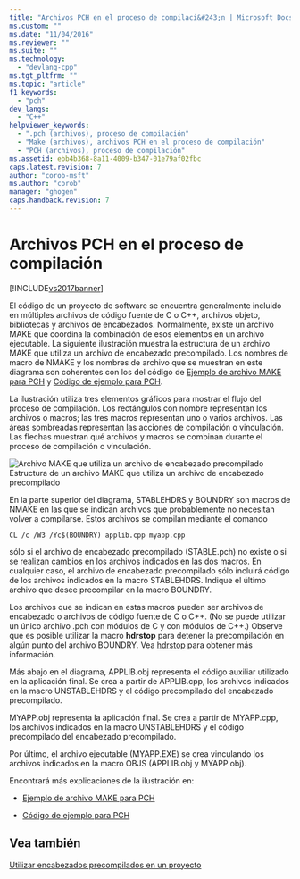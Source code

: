 ```yaml
---
title: "Archivos PCH en el proceso de compilaci&#243;n | Microsoft Docs"
ms.custom: ""
ms.date: "11/04/2016"
ms.reviewer: ""
ms.suite: ""
ms.technology: 
  - "devlang-cpp"
ms.tgt_pltfrm: ""
ms.topic: "article"
f1_keywords: 
  - "pch"
dev_langs: 
  - "C++"
helpviewer_keywords: 
  - ".pch (archivos), proceso de compilación"
  - "Make (archivos), archivos PCH en el proceso de compilación"
  - "PCH (archivos), proceso de compilación"
ms.assetid: ebb4b368-8a11-4009-b347-01e79af02fbc
caps.latest.revision: 7
author: "corob-msft"
ms.author: "corob"
manager: "ghogen"
caps.handback.revision: 7
---
```

# Archivos PCH en el proceso de compilaci&#243;n
[!INCLUDE[vs2017banner](../../assembler/inline/includes/vs2017banner.md)]

El código de un proyecto de software se encuentra generalmente incluido en múltiples archivos de código fuente de C o C\+\+, archivos objeto, bibliotecas y archivos de encabezados.  Normalmente, existe un archivo MAKE que coordina la combinación de esos elementos en un archivo ejecutable.  La siguiente ilustración muestra la estructura de un archivo MAKE que utiliza un archivo de encabezado precompilado.  Los nombres de macro de NMAKE y los nombres de archivo que se muestran en este diagrama son coherentes con los del código de [Ejemplo de archivo MAKE para PCH](../../build/reference/sample-makefile-for-pch.md) y [Código de ejemplo para PCH](../../build/reference/example-code-for-pch.md).  
  
 La ilustración utiliza tres elementos gráficos para mostrar el flujo del proceso de compilación.  Los rectángulos con nombre representan los archivos o macros; las tres macros representan uno o varios archivos.  Las áreas sombreadas representan las acciones de compilación o vinculación.  Las flechas muestran qué archivos y macros se combinan durante el proceso de compilación o vinculación.  
  
 ![Archivo MAKE que utiliza un archivo de encabezado precompilado](../../build/reference/media/vc30ow1.png "vc30OW1")  
Estructura de un archivo MAKE que utiliza un archivo de encabezado precompilado  
  
 En la parte superior del diagrama, STABLEHDRS y BOUNDRY son macros de NMAKE en las que se indican archivos que probablemente no necesitan volver a compilarse.  Estos archivos se compilan mediante el comando  
  
```  
CL /c /W3 /Yc$(BOUNDRY) applib.cpp myapp.cpp  
```  
  
 sólo si el archivo de encabezado precompilado \(STABLE.pch\) no existe o si se realizan cambios en los archivos indicados en las dos macros.  En cualquier caso, el archivo de encabezado precompilado sólo incluirá código de los archivos indicados en la macro STABLEHDRS.  Indique el último archivo que desee precompilar en la macro BOUNDRY.  
  
 Los archivos que se indican en estas macros pueden ser archivos de encabezado o archivos de código fuente de C o C\+\+. \(No se puede utilizar un único archivo .pch con módulos de C y con módulos de C\+\+.\) Observe que es posible utilizar la macro **hdrstop** para detener la precompilación en algún punto del archivo BOUNDRY.  Vea [hdrstop](../../preprocessor/hdrstop.md) para obtener más información.  
  
 Más abajo en el diagrama, APPLIB.obj representa el código auxiliar utilizado en la aplicación final.  Se crea a partir de APPLIB.cpp, los archivos indicados en la macro UNSTABLEHDRS y el código precompilado del encabezado precompilado.  
  
 MYAPP.obj representa la aplicación final.  Se crea a partir de MYAPP.cpp, los archivos indicados en la macro UNSTABLEHDRS y el código precompilado del encabezado precompilado.  
  
 Por último, el archivo ejecutable \(MYAPP.EXE\) se crea vinculando los archivos indicados en la macro OBJS \(APPLIB.obj y MYAPP.obj\).  
  
 Encontrará más explicaciones de la ilustración en:  
  
-   [Ejemplo de archivo MAKE para PCH](../../build/reference/sample-makefile-for-pch.md)  
  
-   [Código de ejemplo para PCH](../../build/reference/example-code-for-pch.md)  
  
## Vea también  
 [Utilizar encabezados precompilados en un proyecto](../../build/reference/using-precompiled-headers-in-a-project.md)